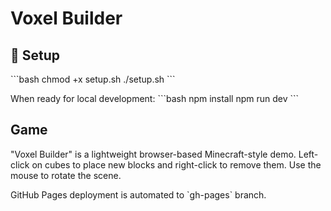 # Voxel Builder

## 🚀 Setup
\`\`\`bash
chmod +x setup.sh
./setup.sh
\`\`\`

When ready for local development:
\`\`\`bash
npm install
npm run dev
\`\`\`

## Game
"Voxel Builder" is a lightweight browser-based Minecraft-style demo. Left-click on cubes to place new blocks and right-click to remove them. Use the mouse to rotate the scene.

GitHub Pages deployment is automated to \`gh-pages\` branch.
